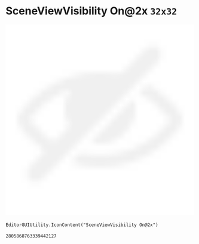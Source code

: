 # SceneViewVisibility On@2x `32x32`
<img src="/img/SceneViewVisibility%20On@2x.png" width=512 height=512>

``` CSharp
EditorGUIUtility.IconContent("SceneViewVisibility On@2x")
```
```
2805868763339442127
```
